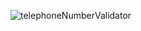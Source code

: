 ![telephoneNumberValidator](https://github.com/JillCBoyer/telephone-number-validator/assets/118134659/5d9d0255-2024-4938-9db8-c86d8a917a8f)

